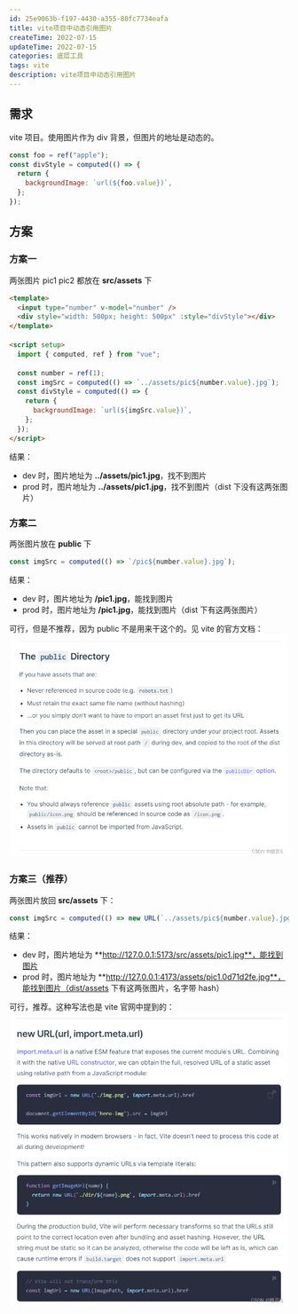 ```yaml
---
id: 25e9063b-f197-4430-a355-80fc7734eafa
title: vite项目中动态引用图片
createTime: 2022-07-15
updateTime: 2022-07-15
categories: 底层工具
tags: vite
description: vite项目中动态引用图片
---
```


## 需求

vite 项目。使用图片作为 div 背景，但图片的地址是动态的。

```js
const foo = ref("apple");
const divStyle = computed(() => {
  return {
    backgroundImage: `url(${foo.value})`,
  };
});
```

## 方案

### 方案一

两张图片 pic1 pic2 都放在 **src/assets** 下

```html
<template>
  <input type="number" v-model="number" />
  <div style="width: 500px; height: 500px" :style="divStyle"></div>
</template>

<script setup>
  import { computed, ref } from "vue";

  const number = ref(1);
  const imgSrc = computed(() => `../assets/pic${number.value}.jpg`);
  const divStyle = computed(() => {
    return {
      backgroundImage: `url(${imgSrc.value})`,
    };
  });
</script>
```

结果：

- dev 时，图片地址为 **../assets/pic1.jpg**，找不到图片
- prod 时，图片地址为 **../assets/pic1.jpg**，找不到图片（dist 下没有这两张图片）

### 方案二

两张图片放在 **public** 下

```js
const imgSrc = computed(() => `/pic${number.value}.jpg`);
```

结果：

- dev 时，图片地址为 **/pic1.jpg**，能找到图片
- prod 时，图片地址为 **/pic1.jpg**，能找到图片（dist 下有这两张图片）

可行，但是不推荐，因为 public 不是用来干这个的。见 vite 的官方文档：
![在这里插入图片描述](..\post-assets\c80e523f-ebb3-4bf8-b2dd-3a4da617e0c6.png)

### 方案三（推荐）

两张图片放回 **src/assets** 下：

```js
const imgSrc = computed(() => new URL(`../assets/pic${number.value}.jpg`, import.meta.url).href);
```

结果：

- dev 时，图片地址为 **http://127.0.0.1:5173/src/assets/pic1.jpg**，能找到图片
- prod 时，图片地址为 **http://127.0.0.1:4173/assets/pic1.0d71d2fe.jpg**，能找到图片（dist/assets 下有这两张图片，名字带 hash）

可行，推荐。这种写法也是 vite 官网中提到的：
![在这里插入图片描述](..\post-assets\836c6591-bde9-4ca1-b647-d8b50106d94a.png)

